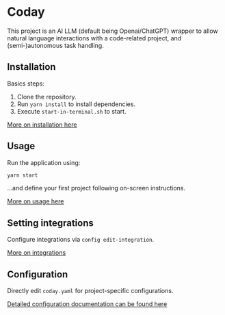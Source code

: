 # Coday

This project is an AI LLM (default being Openai/ChatGPT) wrapper to allow natural language interactions with a
code-related project, and (semi-)autonomous task handling.

## Installation

Basics steps:

1. Clone the repository.
2. Run `yarn install` to install dependencies.
3. Execute `start-in-terminal.sh` to start.

[More on installation here](doc/INSTALLATION.md)

## Usage

Run the application using:

```sh
yarn start
```

...and define your first project following on-screen instructions.

[More on usage here](doc/USAGE.md)

## Setting integrations

Configure integrations via `config edit-integration`.

[More on integrations](doc/INTEGRATIONS.md)

## Configuration

Directly edit `coday.yaml` for project-specific configurations.

[Detailed configuration documentation can be found here](doc/PROJECT_CONFIGURATION.md)
